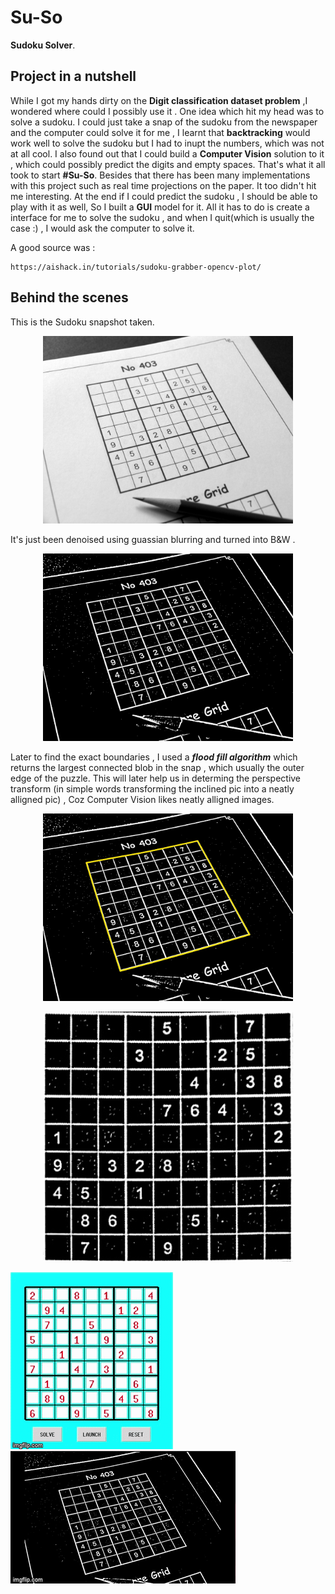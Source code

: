 # Su-So
**Sudoku Solver**.

## Project in a nutshell 
While I got my hands dirty on the **Digit classification dataset problem** ,I wondered where could I possibly use it . One idea which hit my head was to solve a sudoku. I could just take a snap of the sudoku from the newspaper and the computer could solve it for me , I learnt that **backtracking** would work well to solve the sudoku but I had to inupt the numbers, which was not at all cool. I also found out that I could build a **Computer Vision** solution to it , which could possibly predict the digits and empty spaces. That's what it all took to start **#Su-So**. Besides that there has been many implementations with this project such as real time projections on the paper. It too didn't hit me interesting. At the end if I could predict the sudoku , I should be able to play with  it as well,
So I built a **GUI** model for it. All it has to do is create a interface for me to solve the sudoku , and when I quit(which is usually the case :) , I would ask the computer to solve it.

A good source was : 
```
https://aishack.in/tutorials/sudoku-grabber-opencv-plot/
```
## Behind the scenes
This is the Sudoku snapshot taken.

<p align="center">
<img src="STAGES/STAGE_101.jpg" width="400" >
</p>

It's just been denoised using guassian blurring and turned into B&W .
<p align="center">
<img src="STAGES/STAGE_102.jpg" width="400" >
</p>

Later to find the exact boundaries , I used a ***flood fill algorithm*** which returns the largest connected blob in the snap , which usually the outer edge of the puzzle. This will later help us in determing the perspective transform (in simple words transforming the inclined pic into a neatly alligned pic) , Coz Computer Vision likes neatly alligned images.

<p align="center">
<img src="STAGES/STAGE_105.jpg" width="400" >
</p>



<p align="center">
<img src="STAGES/STAGE_107.jpg" width="400" >
</p>

![Alt Text](STAGES/gui.gif)
![Alt Text](STAGES/floodfill.gif)

